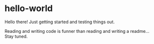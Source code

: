 # hello-world

Hello there!
Just getting started and testing things out.

Reading and writing code is funner than reading and writing a readme...
Stay tuned.
